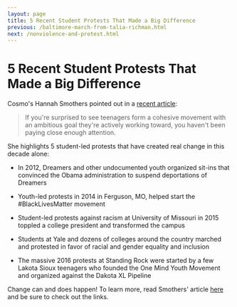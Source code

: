 ```yaml
---
layout: page
title: 5 Recent Student Protests That Made a Big Difference
previous: /baltimore-march-from-talia-richman.html
next: /nonviolence-and-protest.html
---
```


5 Recent Student Protests That Made a Big Difference
=================

Cosmo's Hannah Smothers pointed out in a [recent article](https://www.cosmopolitan.com/politics/a18660180/teen-student-led-protests-america/):

>If you're surprised to see teenagers form a cohesive movement with an ambitious goal they're actively working toward, you haven't been paying close enough attention. 

She highlights 5 student-led protests that have created real change in this decade alone:

* In 2012, Dreamers and other undocumented youth organized sit-ins that convinced the Obama administration to suspend deportations of Dreamers

* Youth-led protests in 2014 in Ferguson, MO, helped start the #BlackLivesMatter movement

* Student-led protests against racism at University of Missouri in 2015 toppled a college president and transformed the campus

* Students at Yale and dozens of colleges around the country marched and protested in favor of racial and gender equality and inclusion

* The massive 2016 protests at Standing Rock were started by a few Lakota Sioux teenagers who founded the One Mind Youth Movement and organized against the Dakota XL Pipeline

Change can and does happen! To learn more, read Smothers' article [here](https://www.cosmopolitan.com/politics/a18660180/teen-student-led-protests-america/) and be sure to check out the links.

